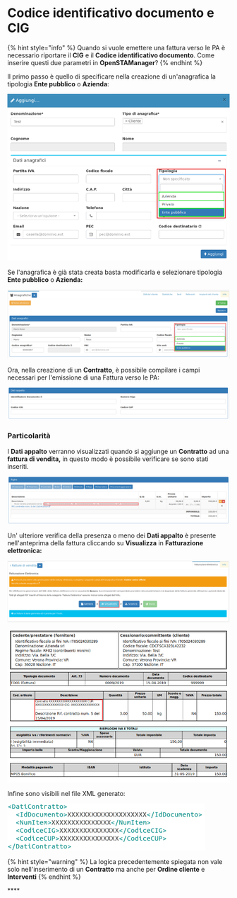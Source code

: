 # Codice identificativo documento e CIG

{% hint style="info" %}
Quando si vuole emettere una fattura verso le PA è necessario riportare il **CIG** e il **Codice identificativo documento**. Come inserire questi due parametri in **OpenSTAManager**?
{% endhint %}

Il primo passo è quello di specificare nella creazione di un'anagrafica la tipologia **Ente pubblico** o **Azienda**:

![](../../../.gitbook/assets/anagraficapercig.png)

Se l'anagrafica è già stata creata basta modificarla e selezionare tipologia **Ente pubblico** o **Azienda:**

![](../../../.gitbook/assets/modifcaclienteenepubblico%20%281%29.png)

Ora, nella creazione di un **Contratto**, è possibile compilare i campi necessari per l'emissione di una Fattura verso le PA:

![](../../../.gitbook/assets/datiappalto.png)

### Particolarità

I **Dati appalto** verranno visualizzati quando si aggiunge un **Contratto** ad una **fattura di vendita,** in questo modo è possibile verificare se sono stati inseriti. 

![](../../../.gitbook/assets/aggiuntofatturedivendita.png)

Un' ulteriore verifica della presenza o meno dei **Dati appalto** è presente nell'anteprima della fattura cliccando su **Visualizza** in **Fatturazione elettronica:**

![](../../../.gitbook/assets/visualizzafe%20%281%29.png)

![](../../../.gitbook/assets/visualizzacigecodiceidentificavodocumento.png)

Infine sono visibili nel file XML generato:

![](../../../.gitbook/assets/cigecodiceidentificativodocumentoxml.png)

{% hint style="warning" %}
La logica precedentemente spiegata non vale solo nell'inserimento di un **Contratto** ma anche per **Ordine cliente** e **Interventi**
{% endhint %}

\*\*\*\*

